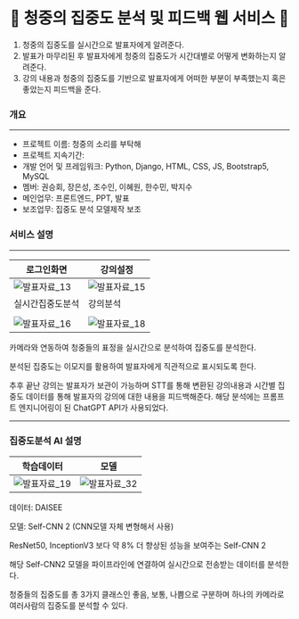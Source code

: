<div style="text-align: center;">
  <h1>🚀 청중의 집중도 분석 및 피드백 웹 서비스 🚀</h1>
</div>


1. 청중의 집중도를 실시간으로 발표자에게 알려준다.
2. 발표가 마무리된 후 발표자에게 청중의 집중도가 시간대별로 어떻게 변화하는지 알려준다.
3. 강의 내용과 청중의 집중도를 기반으로 발표자에게 어떠한 부분이 부족했는지 혹은 좋았는지 피드백을 준다.



### 개요
---
+ 프로젝트 이름: 청중의 소리를 부탁해
+ 프로젝트 지속기간:
+ 개발 언어 및 프레임워크: Python, Django, HTML, CSS, JS, Bootstrap5, MySQL
+ 멤버: 권승회, 장은성, 조수인, 이혜원, 한수민, 박지수
+ 메인업무: 프론트엔드, PPT, 발표
+ 보조업무: 집중도 분석 모델제작 보조

### 서비스 설명
---
| 로그인화면 | 강의설정 |
|--------|--------|
| ![발표자료_13](https://github.com/user-attachments/assets/71c52b3c-feb0-4e50-8d2e-6a328518fc77) | ![발표자료_15](https://github.com/user-attachments/assets/11998a92-6392-4af3-93df-62550c2ef954) |
| 실시간집중도분석 | 강의분석  |
|  |  |
| ![발표자료_16](https://github.com/user-attachments/assets/6765918b-092c-49a3-b48e-fe5f4e058326)  | ![발표자료_18](https://github.com/user-attachments/assets/007c318e-146e-422f-9e5f-307efec0eca9)  |


카메라와 연동하여 청중들의 표정을 실시간으로 분석하여 집중도를 분석한다. 

분석된 집중도는 이모지를 활용하여 발표자에게 직관적으로 표시되도록 한다.

추후 끝난 강의는 발표자가 보관이 가능하며 STT를 통해 변환된 강의내용과 시간별 집중도 데이터를 통해 발표자의 강의에 대한 내용을 피드백해준다. 해당 분석에는 프롬프트 엔지니어링이 된 ChatGPT API가 사용되었다.

---
### 집중도분석 AI 설명

| 학습데이터 | 모델 |
|--------|--------|
| ![발표자료_19](https://github.com/user-attachments/assets/5b46bda4-16f7-4cab-84c5-87abcde3795d) | ![발표자료_32](https://github.com/user-attachments/assets/a3baf5a1-a459-457c-9510-1588797ee30f) |

데이터: DAISEE

모델: Self-CNN 2 (CNN모델 자체 변형해서 사용)

ResNet50, InceptionV3 보다 약 8% 더 향상된 성능을 보여주는 Self-CNN 2

해당 Self-CNN2 모델을 파이프라인에 연결하여 실시간으로 전송받는 데이터를 분석한다. 

청중들의 집중도를 총 3가지 클래스인 좋음, 보통, 나쁨으로 구분하며 하나의 카메라로 여러사람의 집중도를 분석할 수 있다.



